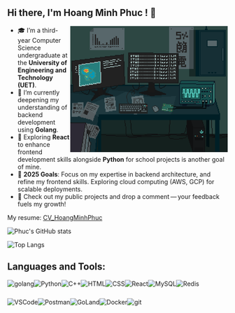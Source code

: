 ## Hi there, I'm Hoang Minh Phuc ! 👋


<img align="right" alt="GIF" src="https://raw.githubusercontent.com/hoangminhphuc/hoangminhphuc/main/coding.gif" width="360px"/>

- 🎓 I’m a third-year Computer Science undergraduate at the **University of Engineering and Technology (UET)**.
- 🌱 I’m currently deepening my understanding of backend development using **Golang**.
- 🔭 Exploring **React** to enhance frontend development skills alongside **Python** for school projects is another goal of mine.  
- 🎯 **2025 Goals**: Focus on my expertise in backend architecture, and refine my frontend skills. Exploring cloud computing (AWS, GCP) for scalable deployments.
- 🚀 Check out my public projects and drop a comment — your feedback fuels my growth!

My resume: [CV_HoangMinhPhuc](https://drive.google.com/file/d/1E1aSypWOXS3FsowgPryMrO60ktLTxRdp/view?usp=sharing)


![Phuc's GitHub stats](https://github-readme-stats.vercel.app/api?username=hoangminhphuc&show_icons=true&theme=graywhite&rank_icon=github)

![Top Langs](https://github-readme-stats.vercel.app/api/top-langs/?username=hoangminhphuc&hide_progress=true)

## Languages and Tools:

<p align="left">
  <a href="https://golang.org" target="_blank"> 
  <img align="left" src="https://cdn.jsdelivr.net/gh/devicons/devicon/icons/go/go-original.svg" alt="golang" height="42px"/> 
</a>  
<a href="https://www.python.org" target="_blank">
  <img align="left" alt="Python" height="42px" src="https://cdn.jsdelivr.net/gh/devicons/devicon/icons/python/python-original.svg">
</a> 
<a href="https://isocpp.org" target="_blank"> 
  <img align="left" alt="C++" height="42px" src="https://cdn.jsdelivr.net/gh/devicons/devicon/icons/cplusplus/cplusplus-original.svg"> 
</a> 
<a href="https://developer.mozilla.org/en-US/docs/Web/HTML" target="_blank"> 
  <img align="left" alt="HTML" height="42px" src="https://cdn.jsdelivr.net/gh/devicons/devicon/icons/html5/html5-original.svg"> 
</a> 
<a href="https://developer.mozilla.org/en-US/docs/Web/CSS" target="_blank">
  <img align="left" alt="CSS" height="42px" src="https://cdn.jsdelivr.net/gh/devicons/devicon/icons/css3/css3-original.svg">
</a> 
<a href="https://reactjs.org/" target="_blank"> 
  <img align="left" alt="React" height="42px" src="https://cdn.jsdelivr.net/gh/devicons/devicon/icons/react/react-original.svg">
</a> 
<a href="https://www.mysql.com/" target="_blank"> 
  <img align="left" alt="MySQL" height="42px" src="https://cdn.jsdelivr.net/gh/devicons/devicon/icons/mysql/mysql-original.svg"> 
</a>
<a href="https://redis.io/" target="_blank">
  <img src="https://www.svgrepo.com/show/303460/redis-logo.svg" align="left" alt="Redis" height="42px" />
</a>
<a href="https://code.visualstudio.com/" target="_blank"> 
  <img align="left" alt="VSCode" height="42px" src="https://cdn.jsdelivr.net/gh/devicons/devicon/icons/vscode/vscode-original.svg"> 
</a> 
<a href="https://www.postman.com/" target="_blank"> 
  <img align="left" alt="Postman" height="42px" src="https://www.vectorlogo.zone/logos/getpostman/getpostman-icon.svg"> 
</a> 
<a href="https://www.jetbrains.com/go/" target="_blank"> 
  <img align="left" alt="GoLand" height="42px" src="https://resources.jetbrains.com/storage/products/goland/img/meta/goland_logo_300x300.png"> 
</a> 
<a href="https://www.docker.com/" target="_blank"> 
  <img align="left" alt="Docker" height="42px" src="https://cdn.jsdelivr.net/gh/devicons/devicon/icons/docker/docker-original.svg"> 
</a> 
<a href="https://git-scm.com/" target="_blank"> 
  <img src="https://raw.githubusercontent.com/rahul-jha98/github_readme_icons/main/language_and_tools/square/git-scm/git-scm.svg" align="left" alt="git" height='42px'/> 
</a>
</p>



<!--
**hoangminhphuc/hoangminhphuc** is a ✨ _special_ ✨ repository because its `README.md` (this file) appears on your GitHub profile.

Here are some ideas to get you started:

- 🔭 I’m currently working on ...
- 🌱 I’m currently learning ...
- 👯 I’m looking to collaborate on ...
- 🤔 I’m looking for help with ...
- 💬 Ask me about ...
- 📫 How to reach me: ...
- 😄 Pronouns: ...
- ⚡ Fun fact: ...
-->
